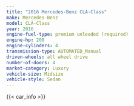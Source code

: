 ```yaml
---
title: "2016 Mercedes-Benz CLA-Class"
make: Mercedes-Benz
model: CLA-Class
year: 2016
engine-fuel-type: premium unleaded (required)
engine-hp: 208
engine-cylinders: 4
transmission-type: AUTOMATED_Manual
driven-wheels: all wheel drive
number-of-doors: 4
market-category: Luxury
vehicle-size: Midsize
vehicle-style: Sedan
---
```


{{< car_info >}}
